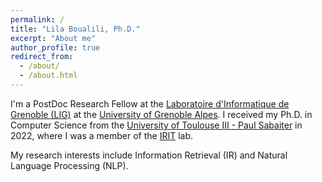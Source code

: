 ```yaml
---
permalink: /
title: "Lila Boualili, Ph.D."
excerpt: "About me"
author_profile: true
redirect_from: 
  - /about/
  - /about.html
---
```

I'm a PostDoc Research Fellow at the [Laboratoire d'Informatique de Grenoble (LIG)](https://www.liglab.fr/en) at the [University of Grenoble Alpes](https://www.univ-grenoble-alpes.fr/). I received my Ph.D. in Computer Science from the [University of Toulouse III - Paul Sabaiter](https://www.univ-tlse3.fr/) in 2022, where I was a member of the [IRIT](https://www.irit.fr/en/home/) lab.

My research interests include Information Retrieval (IR) and Natural Language Processing (NLP).
<!-- A list of my publications is available on [Google Scholar](https://scholar.google.com/citations?user=Rb5yI3wAAAAJ&hl=en). -->
